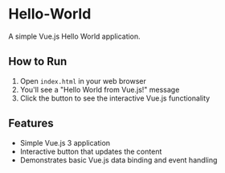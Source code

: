 # Hello-World

A simple Vue.js Hello World application.

## How to Run

1. Open `index.html` in your web browser
2. You'll see a "Hello World from Vue.js!" message
3. Click the button to see the interactive Vue.js functionality

## Features

- Simple Vue.js 3 application
- Interactive button that updates the content
- Demonstrates basic Vue.js data binding and event handling